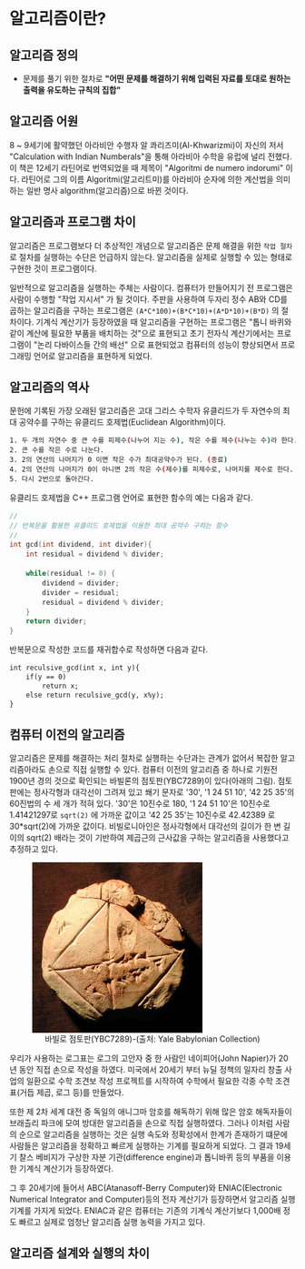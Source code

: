 # 알고리즘이란?

## 알고리즘 정의

* 문제를 풀기 위한 절차로 **"어떤 문제를 해결하기 위해 입력된 자료를 토대로 원하는 출력을 유도하는 규칙의 집합"**

## 알고리즘 어원

8 ~ 9세기에 활약했던 아라비안 수행자 알 콰리즈미(Al-Khwarizmi)이 자신의 저서 "Calculation with Indian Numberals"을 통해 아라비아 수학을 유럽에 널리 전했다. 
이 책은 12세기 라틴어로 번역되었을 때 제목이 "Algoritmi de numero indorumi" 이다. 
라틴어로 그의 이름 Algoritmi(알고리트미)를 아라비아 순자에 의한 계산법을 의미하는 일반 명사 algorithm(알고리즘)으로 바뀐 것이다.

## 알고리즘과 프로그램 차이

알고리즘은 프로그램보다 더 추상적인 개념으로 알고리즘은 문제 해결을 위한 ```작업 절차```로 절차를 실행하는 수단은 언급하지 않는다. 
알고리즘을 실제로 실행할 수 있는 형태로 구현한 것이 프로그램이다. 

일반적으로 알고리즘을 실행하는 주체는 사람이다. 
컴퓨터가 만들어지기 전 프로그램은 사람이 수행할 "작업 지시서" 가 될 것이다. 
주판을 사용하여 두자리 정수 AB와 CD를 곱하는 알고리즘을 구하는 프로그램은 ```(A*C*100)+(B*C*10)+(A*D*10)+(B*D)``` 의 절차이다.
기계식 계산기가 등장하였을 때 알고리즘을 구현하는 프로그램은 "톱니 바퀴와 같이 계산에 필요한 부품을 배치하는 것"으로 표현되고 
초기 전자식 계산기에서는 프로그램이 "논리 다바이스들 간의 배선" 으로 표현되었고
컴퓨터의 성능이 향상되면서 프로그래밍 언어로 알고리즘을 표현하게 되었다.

## 알고리즘의 역사

문헌에 기록된 가장 오래된 알고리즘은 고대 그리스 수학자 유클리드가 두 자연수의 최대 공약수를 구하는 유클리드 호제법(Euclidean Algorithm)이다.

```bash
1. 두 개의 자연수 중 큰 수를 피제수(나누어 지는 수), 작은 수를 제수(나누는 수)라 한다.
2. 큰 수를 작은 수로 나눈다. 
3. 2의 연산의 나머지가 0 이면 작은 수가 최대공약수가 된다. (종료)
4. 2의 연산의 나머지가 0이 아니면 2의 작은 수(제수)를 피제수로, 나머지를 제수로 한다.
5. 다시 2번으로 돌아간다.
```

유클리드 호제법을 C++ 프로그램 언어로 표현한 함수의 예는 다음과 같다.
```c++
//
// 반복문을 활용한 유클리드 호제법을 이용한 최대 공약수 구하는 함수 
//
int gcd(int dividend, int divider){
	int residual = dividend % divider;

	while(residual != 0) {
		dividend = divider;
		divider = residual;
		residual = dividend % divider;
	}
	return divider;
}
````
반복문으로 작성한 코드를 재귀합수로 작성하면 다음과 같다. 

```c+
int reculsive_gcd(int x, int y){
	if(y == 0)
		return x;
	else return reculsive_gcd(y, x%y);
}
```

## 컴퓨터 이전의 알고리즘 

알고리즘은 문제를 해결하는 처리 절차로 실행하는 수단과는 관계가 없어서 복잡한 알고리즘아라도 손으로 직접 실행할 수 있다. 
컴퓨터 이전의 알고리즘 중 하나로 기원전 1900년 경의 것으로 확인되는 바빌론의 점토판(YBC7289)이 있다(아래의 그림). 
점토판에는 정사각형과 대각선이 그려져 있고 쐐기 문자로 '30', '1 24 51 10', '42 25 35'의 60진법의 수 세 개가 적혀 있다.
'30'은 10진수로 180, '1 24 51 10'은 10진수로 1.41421297로 ```sqrt(2)``` 에 가까운 값이고 '42 25 35'는 10진수로 42.42389 로 30\*sqrt(2)에 가까운 값이다. 
비빌로니아인은 정사각형에서 대각선의 길이가 한 변 길이의 sqrt(2) 배라는 것이 기반하여 제곱근의 근사값을 구하는 알고리즘을 사용했다고 추정하고 있다. 

<figure>
<img align = "center" src= "./ybc7289-4.png" width="300" height="300">
<figcaption align="center">바빌로 점토판(YBC7289)-(출처: Yale Babylonian Collection)</figcaption>
</figure>

우리가 사용하는 로그표는 로그의 고안자 중 한 사람인 네이피어(John Napier)가 20년 동안 직접 손으로 작성을 하였다. 미국에서 20세기 부터 뉴딜 정책의 일자리 창출 사업의 일환으로 수학 조견보 작성 프로젝트를 시작하여 수학에서 필요한 각종 수학 조견표(거듭 제곱, 로그 등)를 만들었다. 

또한 제 2차 세계 대전 중 독일의 애니그마 암호를 해독하기 위해 많은 암호 해독자들이 브래츨리 파크에 모여 방대한 알고리즘을 손으로 직접 실행하였다.
그러나 이처럼 사람의 순으로 알고리즘을 실행하는 것은 실행 속도와 정확성에서 한계가 존재하기 떄문에 사람들은 알고리즘을 정확하고 빠르게 실행하는 기계를 필요하게 되었다. 
그 결과 19세기 찰스 베비지가 구상한 자분 기관(difference engine)과 톱니바퀴 등의 부품을 이용한 기계식 계산기가 등장하였다.  

그 후 20세기에 들어서 ABC(Atanasoff-Berry Computer)와 ENIAC(Electronic Numerical Integrator and Computer)등의 전자 계산기가 등장하면서 알고리즘 실행 기계를 가지게 되었다. ENIAC과 같은 컴퓨터는 기존의 기계식 계산기보다 1,000배 정도 빠르고 실제로 엄청난 알고리즘 실행 농력을 가지고 있다. 

## 알고리즘 설계와 실행의 차이 

